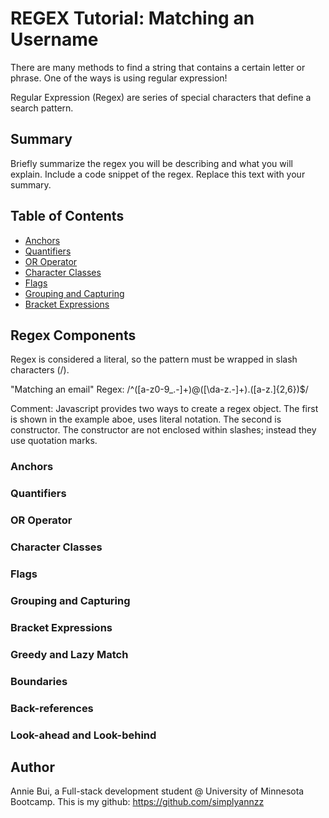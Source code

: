 # REGEX Tutorial: Matching an Username

There are many methods to find a string that contains a certain letter or phrase. One of the ways is using regular expression!

Regular Expression (Regex) are series of special characters that define a search pattern.

## Summary

Briefly summarize the regex you will be describing and what you will explain. Include a code snippet of the regex. Replace this text with your summary.

## Table of Contents

- [Anchors](#anchors)
- [Quantifiers](#quantifiers)
- [OR Operator](#or-operator)
- [Character Classes](#character-classes)
- [Flags](#flags)
- [Grouping and Capturing](#grouping-and-capturing)
- [Bracket Expressions](#bracket-expressions)

## Regex Components

Regex is considered a literal, so the pattern must be wrapped in slash characters (/).

"Matching an email" Regex:
/^([a-z0-9_\.-]+)@([\da-z\.-]+)\.([a-z\.]{2,6})$/

Comment: Javascript provides two ways to create a regex object. The first is shown in the example aboe, uses literal notation. The second is constructor. The constructor are not enclosed within slashes; instead they use quotation marks.

### Anchors

### Quantifiers

### OR Operator

### Character Classes

### Flags

### Grouping and Capturing

### Bracket Expressions

### Greedy and Lazy Match

### Boundaries

### Back-references

### Look-ahead and Look-behind

## Author

Annie Bui, a Full-stack development student @ University of Minnesota Bootcamp. This is my github: https://github.com/simplyannzz
